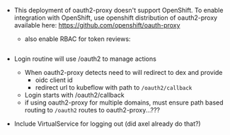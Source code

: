* This deployment of oauth2-proxy doesn't support OpenShift. To enable
  integration with OpenShift, use openshift distribution of oauth2-proxy
  available here: https://github.com/openshift/oauth-proxy
  * also enable RBAC for token reviews:
    ```yaml

    ```

* Login routine will use /oauth2 to manage actions
    * When oauth2-proxy detects need to will redirect to dex and provide
        * oidc client id
        * redirect url to kubeflow with path to `/oauth2/callback`
    * Login starts with /oauth2/callback
    * if using oauth2-proxy for multiple domains, must ensure path based routing to `/oauth2` routes to oauth2-proxy...???
* Include VirtualService for logging out (did axel already do that?)